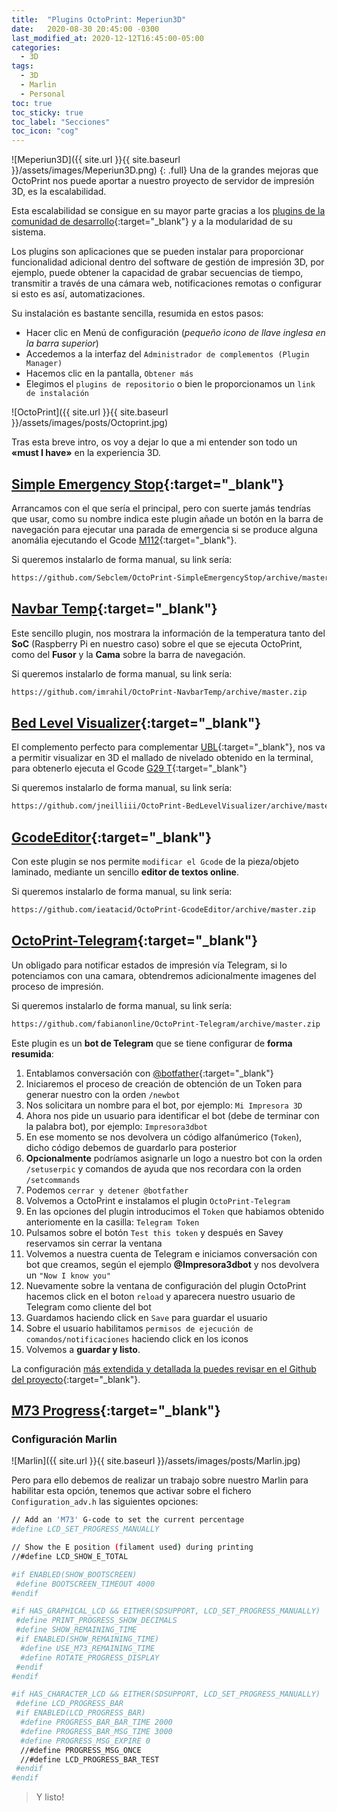 ```yaml
---
title:  "Plugins OctoPrint: Meperiun3D"
date:   2020-08-30 20:45:00 -0300
last_modified_at: 2020-12-12T16:45:00-05:00
categories:
  - 3D
tags:
  - 3D
  - Marlin
  - Personal
toc: true
toc_sticky: true
toc_label: "Secciones"
toc_icon: "cog"
---
```


![Meperiun3D]({{ site.url }}{{ site.baseurl }}/assets/images/Meperiun3D.png)
{: .full}
Una de la grandes mejoras que OctoPrint nos puede aportar a nuestro proyecto de servidor de impresión 3D, es la escalabilidad.

Esta escalabilidad se consigue en su mayor parte gracias a los [plugins de la comunidad de desarrollo](https://plugins.octoprint.org/){:target="_blank"} y a la modularidad de su sistema.

Los plugins son aplicaciones que se pueden instalar para proporcionar funcionalidad adicional dentro del software de gestión de impresión 3D, por ejemplo, puede obtener la capacidad de grabar secuencias de tiempo, transmitir a través de una cámara web, notificaciones remotas o configurar si esto es así, automatizaciones.

Su instalación es bastante sencilla, resumida en estos pasos:

- Hacer clic en Menú de configuración (*pequeño icono de llave inglesa en la barra superior*)
- Accedemos a la interfaz del `Administrador de complementos (Plugin Manager)`
- Hacemos clic en la pantalla, `Obtener más`
- Elegimos el `plugins de repositorio` o bien le proporcionamos un `link de instalación`

![OctoPrint]({{ site.url }}{{ site.baseurl }}/assets/images/posts/Octoprint.jpg)

Tras esta breve intro, os voy a dejar lo que a mi entender son todo un **«must I have»** en la experiencia 3D.

## [Simple Emergency Stop](https://plugins.octoprint.org/plugins/simpleemergencystop/){:target="_blank"}

Arrancamos con el que sería el principal, pero con suerte jamás tendrías que usar, como su nombre indica este plugin añade un botón en la barra de navegación para ejecutar una parada de emergencia si se produce alguna anomália ejecutando el Gcode [M112](https://marlinfw.org/docs/gcode/M112.html){:target="_blank"}.

Si queremos instalarlo de forma manual, su link sería:

```bash
https://github.com/Sebclem/OctoPrint-SimpleEmergencyStop/archive/master.zip
```

## [Navbar Temp](https://plugins.octoprint.org/plugins/navbartemp/){:target="_blank"}

Este sencillo plugin, nos mostrara la información de la temperatura tanto del **SoC** (Raspberry Pi en nuestro caso) sobre el que se ejecuta OctoPrint, como del **Fusor** y la **Cama** sobre la barra de navegación.

Si queremos instalarlo de forma manual, su link sería:

```bash
https://github.com/imrahil/OctoPrint-NavbarTemp/archive/master.zip
```

## [Bed Level Visualizer](https://plugins.octoprint.org/plugins/bedlevelvisualizer/){:target="_blank"}

El complemento perfecto para complementar [UBL](https://lordpedal.github.io/3d/ubl-marlin-firmware/){:target="_blank"}, nos va a permitir visualizar en 3D el mallado de nivelado obtenido en la terminal, para obtenerlo ejecuta el Gcode [G29 T](https://marlinfw.org/docs/gcode/G029-ubl.html){:target="_blank"}

Si queremos instalarlo de forma manual, su link sería:

```bash
https://github.com/jneilliii/OctoPrint-BedLevelVisualizer/archive/master.zip
```

## [GcodeEditor](https://plugins.octoprint.org/plugins/GcodeEditor/){:target="_blank"}

Con este plugin se nos permite `modificar el Gcode` de la pieza/objeto laminado, mediante un sencillo **editor de textos online**.

Si queremos instalarlo de forma manual, su link sería:

```bash
https://github.com/ieatacid/OctoPrint-GcodeEditor/archive/master.zip
```

## [OctoPrint-Telegram](https://plugins.octoprint.org/plugins/telegram/){:target="_blank"}

Un obligado para notificar estados de impresión vía Telegram, si lo potenciamos con una camara, obtendremos adicionalmente imagenes del proceso de impresión.

Si queremos instalarlo de forma manual, su link sería:

```bash
https://github.com/fabianonline/OctoPrint-Telegram/archive/master.zip
```

Este plugin es un **bot de Telegram** que se tiene configurar de **forma resumida**:

1. Entablamos conversación con [@botfather](http://telegram.me/botfather){:target="_blank"}
2. Iniciaremos el proceso de creación de obtención de un Token para generar nuestro con la orden `/newbot`
3. Nos solicitara un nombre para el bot, por ejemplo: `Mi Impresora 3D`
4. Ahora nos pide un usuario para identificar el bot (debe de terminar con la palabra bot), por ejemplo: `Impresora3dbot`
5. En ese momento se nos devolvera un código alfanúmerico (`Token`), dicho código debemos de guardarlo para posterior
6. **Opcionalmente** podríamos asignarle un logo a nuestro bot con la orden `/setuserpic` y comandos de ayuda que nos recordara con la orden `/setcommands`
7. Podemos `cerrar y detener @botfather`
8. Volvemos a OctoPrint e instalamos el plugin `OctoPrint-Telegram`
9. En las opciones del plugin introducimos el `Token` que habiamos obtenido anteriomente en la casilla: `Telegram Token`
10. Pulsamos sobre el botón `Test this token` y después en Savey reservamos sin cerrar la ventana
11. Volvemos a nuestra cuenta de Telegram e iniciamos conversación con bot que creamos, según el ejemplo **@Impresora3dbot** y nos devolvera un `"Now I know you"`
12. Nuevamente sobre la ventana de configuración del plugin OctoPrint hacemos click en el boton `reload` y aparecera nuestro usuario de Telegram como cliente del bot
13. Guardamos haciendo click en `Save` para guardar el usuario
14. Sobre el usuario habilitamos `permisos de ejecución de comandos/notificaciones` haciendo click en los iconos
15. Volvemos a **guardar y listo**.

La configuración [más extendida y detallada la puedes revisar en el Github del proyecto](https://github.com/fabianonline/OctoPrint-Telegram/blob/stable/README.md){:target="_blank"}.

## [M73 Progress](https://plugins.octoprint.org/plugins/m73progress/){:target="_blank"}

### Configuración Marlin

![Marlin]({{ site.url }}{{ site.baseurl }}/assets/images/posts/Marlin.jpg)

Pero para ello debemos de realizar un trabajo sobre nuestro Marlin para habilitar esta opción, tenemos que activar sobre el fichero `Configuration_adv.h` las siguientes opciones:

```bash
// Add an 'M73' G-code to set the current percentage
#define LCD_SET_PROGRESS_MANUALLY

// Show the E position (filament used) during printing
//#define LCD_SHOW_E_TOTAL

#if ENABLED(SHOW_BOOTSCREEN)
 #define BOOTSCREEN_TIMEOUT 4000 
#endif

#if HAS_GRAPHICAL_LCD && EITHER(SDSUPPORT, LCD_SET_PROGRESS_MANUALLY)
 #define PRINT_PROGRESS_SHOW_DECIMALS 
 #define SHOW_REMAINING_TIME 
 #if ENABLED(SHOW_REMAINING_TIME)
  #define USE_M73_REMAINING_TIME 
  #define ROTATE_PROGRESS_DISPLAY 
 #endif
#endif

#if HAS_CHARACTER_LCD && EITHER(SDSUPPORT, LCD_SET_PROGRESS_MANUALLY)
 #define LCD_PROGRESS_BAR 
 #if ENABLED(LCD_PROGRESS_BAR)
  #define PROGRESS_BAR_BAR_TIME 2000 
  #define PROGRESS_BAR_MSG_TIME 3000 
  #define PROGRESS_MSG_EXPIRE 0 
  //#define PROGRESS_MSG_ONCE 
  //#define LCD_PROGRESS_BAR_TEST 
 #endif
#endif
```

> Y listo!